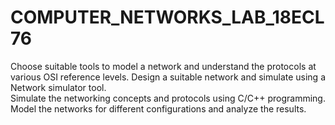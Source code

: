 # COMPUTER_NETWORKS_LAB_18ECL76

Choose suitable tools to model a network and understand the protocols at various OSI reference levels.
Design a suitable network and simulate using a Network simulator tool.  
Simulate the networking concepts and protocols using C/C++ programming.  
Model the networks for different configurations and analyze the results.
